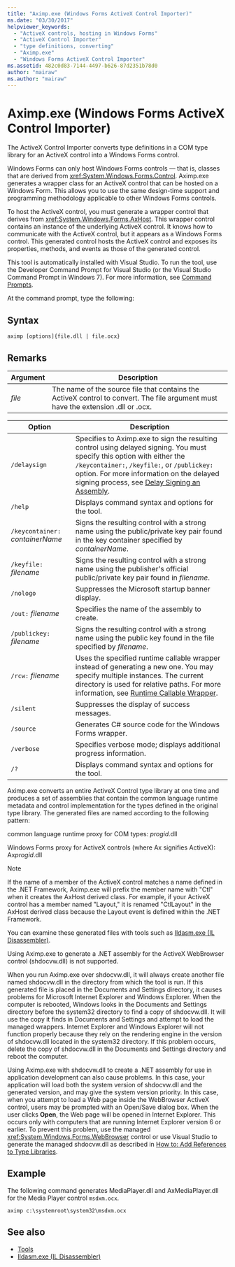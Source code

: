 ```yaml
---
title: "Aximp.exe (Windows Forms ActiveX Control Importer)"
ms.date: "03/30/2017"
helpviewer_keywords: 
  - "ActiveX controls, hosting in Windows Forms"
  - "ActiveX Control Importer"
  - "type definitions, converting"
  - "Aximp.exe"
  - "Windows Forms ActiveX Control Importer"
ms.assetid: 482c0d83-7144-4497-b626-87d2351b78d0
author: "mairaw"
ms.author: "mairaw"
---
```

# Aximp.exe (Windows Forms ActiveX Control Importer)
The ActiveX Control Importer converts type definitions in a COM type library for an ActiveX control into a Windows Forms control.  
  
 Windows Forms can only host Windows Forms controls — that is, classes that are derived from <xref:System.Windows.Forms.Control>. Aximp.exe generates a wrapper class for an ActiveX control that can be hosted on a Windows Form. This allows you to use the same design-time support and programming methodology applicable to other Windows Forms controls.  
  
 To host the ActiveX control, you must generate a wrapper control that derives from <xref:System.Windows.Forms.AxHost>. This wrapper control contains an instance of the underlying ActiveX control. It knows how to communicate with the ActiveX control, but it appears as a Windows Forms control. This generated control hosts the ActiveX control and exposes its properties, methods, and events as those of the generated control.  
  
 This tool is automatically installed with Visual Studio. To run the tool, use the Developer Command Prompt for Visual Studio (or the Visual Studio Command Prompt in Windows 7). For more information, see [Command Prompts](../../../docs/framework/tools/developer-command-prompt-for-vs.md).  
  
 At the command prompt, type the following:  
  
## Syntax  
  
```  
aximp [options]{file.dll | file.ocx}  
```  
  
## Remarks  
  
|Argument|Description|  
|--------------|-----------------|  
|*file*|The name of the source file that contains the ActiveX control to convert. The file argument must have the extension .dll or .ocx.|  
  
|Option|Description|  
|------------|-----------------|  
|`/delaysign`|Specifies to Aximp.exe to sign the resulting control using delayed signing. You must specify this option with either the `/keycontainer:`, `/keyfile:`, or `/publickey:` option. For more information on the delayed signing process, see [Delay Signing an Assembly](../../../docs/framework/app-domains/delay-sign-assembly.md).|  
|`/help`|Displays command syntax and options for the tool.|  
|`/keycontainer:` *containerName*|Signs the resulting control with a strong name using the public/private key pair found in the key container specified by *containerName*.|  
|`/keyfile:` *filename*|Signs the resulting control with a strong name using the publisher's official public/private key pair found in *filename*.|  
|`/nologo`|Suppresses the Microsoft startup banner display.|  
|`/out:` *filename*|Specifies the name of the assembly to create.|  
|`/publickey:` *filename*|Signs the resulting control with a strong name using the public key found in the file specified by *filename*.|  
|`/rcw:` *filename*|Uses the specified runtime callable wrapper instead of generating a new one. You may specify multiple instances. The current directory is used for relative paths. For more information, see [Runtime Callable Wrapper](../../../docs/standard/native-interop/runtime-callable-wrapper.md).|  
|`/silent`|Suppresses the display of success messages.|  
|`/source`|Generates C# source code for the Windows Forms wrapper.|  
|`/verbose`|Specifies verbose mode; displays additional progress information.|  
|`/?`|Displays command syntax and options for the tool.|  
  
 Aximp.exe converts an entire ActiveX Control type library at one time and produces a set of assemblies that contain the common language runtime metadata and control implementation for the types defined in the original type library. The generated files are named according to the following pattern:  
  
 common language runtime proxy for COM types: *progid*.dll  
  
 Windows Forms proxy for ActiveX controls (where Ax signifies ActiveX): Ax*progid*.dll  
  
> [!NOTE]
>  If the name of a member of the ActiveX control matches a name defined in the .NET Framework, Aximp.exe will prefix the member name with "Ctl" when it creates the AxHost derived class. For example, if your ActiveX control has a member named "Layout," it is renamed "CtlLayout" in the AxHost derived class because the Layout event is defined within the .NET Framework.  
  
 You can examine these generated files with tools such as [Ildasm.exe (IL Disassembler)](../../../docs/framework/tools/ildasm-exe-il-disassembler.md).  
  
 Using Aximp.exe to generate a .NET assembly for the ActiveX WebBrowser control (shdocvw.dll) is not supported.  
  
 When you run Aximp.exe over shdocvw.dll, it will always create another file named shdocvw.dll in the directory from which the tool is run. If this generated file is placed in the Documents and Settings directory, it causes problems for Microsoft Internet Explorer and Windows Explorer. When the computer is rebooted, Windows looks in the Documents and Settings directory before the system32 directory to find a copy of shdocvw.dll. It will use the copy it finds in Documents and Settings and attempt to load the managed wrappers. Internet Explorer and Windows Explorer will not function properly because they rely on the rendering engine in the version of shdocvw.dll located in the system32 directory. If this problem occurs, delete the copy of shdocvw.dll in the Documents and Settings directory and reboot the computer.  
  
 Using Aximp.exe with shdocvw.dll to create a .NET assembly for use in application development can also cause problems. In this case, your application will load both the system version of shdocvw.dll and the generated version, and may give the system version priority. In this case, when you attempt to load a Web page inside the WebBrowser ActiveX control, users may be prompted with an Open/Save dialog box. When the user clicks **Open**, the Web page will be opened in Internet Explorer. This occurs only with computers that are running Internet Explorer version 6 or earlier. To prevent this problem, use the managed <xref:System.Windows.Forms.WebBrowser> control or use Visual Studio to generate the managed shdocvw.dll as described in [How to: Add References to Type Libraries](../../../docs/framework/interop/how-to-add-references-to-type-libraries.md).  
  
## Example  
 The following command generates MediaPlayer.dll and AxMediaPlayer.dll for the Media Player control `msdxm.ocx`.  
  
```  
aximp c:\systemroot\system32\msdxm.ocx  
```  
  
## See also

- [Tools](../../../docs/framework/tools/index.md)
- [Ildasm.exe (IL Disassembler)](../../../docs/framework/tools/ildasm-exe-il-disassembler.md)
